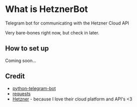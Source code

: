 # What is HetznerBot
Telegram bot for communicating with the Hetzner Cloud API

Very bare-bones right now, but check in later.

## How to set up
Coming soon...

## Credit
- [python-telegram-bot](https://github.com/python-telegram-bot/python-telegram-bot)
- [requests](https://github.com/psf/requests)
- [Hetzner](https://www.hetzner.com/cloud) - because I love their cloud platform and API's <3
